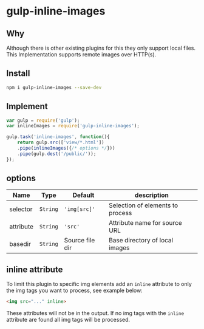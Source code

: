 # gulp-inline-images

## Why
Although there is other existing plugins for this they only support local files. This Implementation supports remote images over HTTP(s).

## Install
```bash
npm i gulp-inline-images --save-dev
```

## Implement
```javascript
var gulp = require('gulp');
var inlineImages = require('gulp-inline-images');

gulp.task('inline-images', function(){
    return gulp.src(['view/*.html'])
    .pipe(inlineImages({/* options */}))
    .pipe(gulp.dest('/public/'));
});
```

## options
| Name      | Type         | Default          | description                      |
|-----------|--------------|------------------|----------------------------------|
| selector  | ```String``` | ```'img[src]'``` | Selection of elements to process |
| attribute | ```String``` | ```'src'```      | Attribute name for source URL    |
| basedir   | ```String``` | Source file dir  | Base directory of local images   |

## inline attribute
To limit this plugin to specific img elements add an ```inline``` attribute to only the img tags you want to process, see example below:
```html
<img src="..." inline>
```
These attributes will not be in the output. If no img tags with the ```inline``` attribute are found all img tags will be processed.